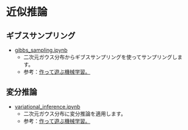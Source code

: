 # 近似推論
## ギブスサンプリング
- [gibbs_sampling.ipynb][gibbs_sampling.ipynb]
    - 二次元ガウス分布からギブスサンプリングを使ってサンプリングします。
    - 参考：[作って遊ぶ機械学習。](http://machine-learning.hatenablog.com/entry/2016/02/04/201945)

## 変分推論
- [variational_inference.ipynb][variational_inference.ipynb]
    - 二次元ガウス分布に変分推論を適用します。
    - 参考：[作って遊ぶ機械学習。](http://machine-learning.hatenablog.com/entry/2016/01/31/172500)

[gibbs_sampling.ipynb]:./gibbs_sampling.ipynb
[variational_inference.ipynb]:./variational_inference.ipynb